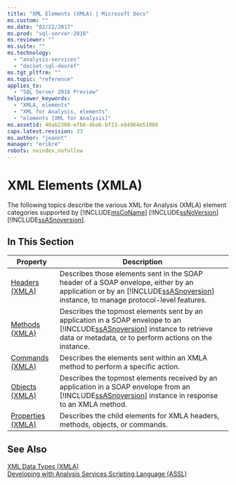 ```yaml
---
title: "XML Elements (XMLA) | Microsoft Docs"
ms.custom: ""
ms.date: "02/22/2017"
ms.prod: "sql-server-2016"
ms.reviewer: ""
ms.suite: ""
ms.technology: 
  - "analysis-services"
  - "docset-sql-devref"
ms.tgt_pltfrm: ""
ms.topic: "reference"
applies_to: 
  - "SQL Server 2016 Preview"
helpviewer_keywords: 
  - "XMLA, elements"
  - "XML for Analysis, elements"
  - "elements [XML for Analysis]"
ms.assetid: 40ab2360-efb6-4ba6-bf23-e84964e51008
caps.latest.revision: 33
ms.author: "jeannt"
manager: "erikre"
robots: noindex,nofollow
---
```

# XML Elements (XMLA)
  The following topics describe the various XML for Analysis (XMLA) element categories supported by [!INCLUDE[msCoName](../a9notintoc/includes/msconame-md.md)] [!INCLUDE[ssNoVersion](../a9notintoc/includes/ssnoversion-md.md)] [!INCLUDE[ssASnoversion](../a9notintoc/includes/ssasnoversion-md.md)].  
  
## In This Section  
  
|Property|Description|  
|--------------|-----------------|  
|[Headers &#40;XMLA&#41;](../analysis-services/xmla/xml-elements-headers/xml-elements-headers.md)|Describes those elements sent in the SOAP header of a SOAP envelope, either by an application or by an [!INCLUDE[ssASnoversion](../a9notintoc/includes/ssasnoversion-md.md)] instance, to manage protocol-level features.|  
|[Methods &#40;XMLA&#41;](../analysis-services/xmla/xml-elements-methods.md)|Describes the topmost elements sent by an application in a SOAP envelope to an [!INCLUDE[ssASnoversion](../a9notintoc/includes/ssasnoversion-md.md)] instance to retrieve data or metadata, or to perform actions on the instance.|  
|[Commands &#40;XMLA&#41;](../analysis-services/xmla/xml-elements-commands/xml-elements-commands.md)|Describes the elements sent within an XMLA method to perform a specific action.|  
|[Objects &#40;XMLA&#41;](../analysis-services/xmla/xml-elements-objects.md)|Describes the topmost elements received by an application in a SOAP envelope from an [!INCLUDE[ssASnoversion](../a9notintoc/includes/ssasnoversion-md.md)] instance in response to an XMLA method.|  
|[Properties &#40;XMLA&#41;](../analysis-services/xmla/xml-elements-properties/xml-elements-properties.md)|Describes the child elements for XMLA headers, methods, objects, or commands.|  
  
## See Also  
 [XML Data Types &#40;XMLA&#41;](../analysis-services/xmla/xml-data-types/xml-data-types-xmla.md)   
 [Developing with Analysis Services Scripting Language &#40;ASSL&#41;](../analysis-services/multidimensional-models/scripting-language-assl/developing-with-analysis-services-scripting-language-assl.md)  
  
  